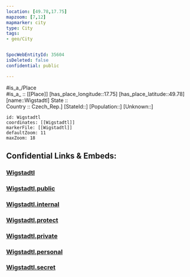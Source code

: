 ```yaml
---
location: [49.78,17.75] 
mapzoom: [7,12] 
mapmarker: city 
type: City
tags:
- geo/City


SpocWebEntityId: 35604
isDeleted: false
confidential: public

---
```

#is_a_/Place  
#is_a_ :: [[Place]] 
[has_place_longitude::17.75] 
[has_place_latitude::49.78] 
[name::Wigstadtl] 
State ::  
Country :: Czech_Rep.] 
[StateId::] 
[Population::] 
[Unknown::] 


```leaflet
id: Wigstadtl
coordinates: [[Wigstadtl]] 
markerFile: [[Wigstadtl]] 
defaultZoom: 11 
maxZoom: 18
```


## Confidential Links & Embeds: 

### [Wigstadtl](/_Standards/Earth/Continent/Europe/Europe~Central/Czech_Republic/regions~Czech_Republic/Moravskoslezský/City/Wigstadtl.md) 

### [Wigstadtl.public](/_public/Earth/Continent/Europe/Europe~Central/Czech_Republic/regions~Czech_Republic/Moravskoslezský/City/Wigstadtl.public.md) 

### [Wigstadtl.internal](/_internal/Earth/Continent/Europe/Europe~Central/Czech_Republic/regions~Czech_Republic/Moravskoslezský/City/Wigstadtl.internal.md) 

### [Wigstadtl.protect](/_protect/Earth/Continent/Europe/Europe~Central/Czech_Republic/regions~Czech_Republic/Moravskoslezský/City/Wigstadtl.protect.md) 

### [Wigstadtl.private](/_private/Earth/Continent/Europe/Europe~Central/Czech_Republic/regions~Czech_Republic/Moravskoslezský/City/Wigstadtl.private.md) 

### [Wigstadtl.personal](/_personal/Earth/Continent/Europe/Europe~Central/Czech_Republic/regions~Czech_Republic/Moravskoslezský/City/Wigstadtl.personal.md) 

### [Wigstadtl.secret](/_secret/Earth/Continent/Europe/Europe~Central/Czech_Republic/regions~Czech_Republic/Moravskoslezský/City/Wigstadtl.secret.md)

